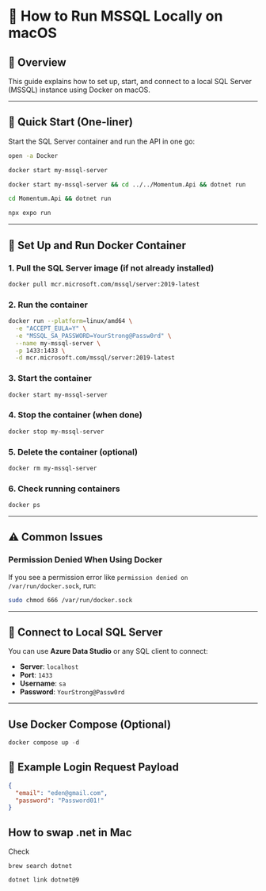 # 🐘 How to Run MSSQL Locally on macOS

## 📌 Overview

This guide explains how to set up, start, and connect to a local SQL Server (MSSQL) instance using Docker on macOS.

---

## 🚀 Quick Start (One-liner)

Start the SQL Server container and run the API in one go:

```bash
open -a Docker

docker start my-mssql-server

docker start my-mssql-server && cd ../../Momentum.Api && dotnet run

cd Momentum.Api && dotnet run

npx expo run 

```

---

## 🐳 Set Up and Run Docker Container

### 1. Pull the SQL Server image (if not already installed)

```bash
docker pull mcr.microsoft.com/mssql/server:2019-latest
```

### 2. Run the container

```bash
docker run --platform=linux/amd64 \
  -e "ACCEPT_EULA=Y" \
  -e "MSSQL_SA_PASSWORD=YourStrong@Passw0rd" \
  --name my-mssql-server \
  -p 1433:1433 \
  -d mcr.microsoft.com/mssql/server:2019-latest
```

### 3. Start the container

```bash
docker start my-mssql-server
```

### 4. Stop the container (when done)

```bash
docker stop my-mssql-server
```

### 5. Delete the container (optional)

```bash
docker rm my-mssql-server
```

### 6. Check running containers

```bash
docker ps
```

---

## ⚠️ Common Issues

### Permission Denied When Using Docker

If you see a permission error like `permission denied on /var/run/docker.sock`, run:

```bash
sudo chmod 666 /var/run/docker.sock
```

---

## 🔌 Connect to Local SQL Server

You can use **Azure Data Studio** or any SQL client to connect:

- **Server**: `localhost`
- **Port**: `1433`
- **Username**: `sa`
- **Password**: `YourStrong@Passw0rd`

---



## Use Docker Compose (Optional)
```asm
docker compose up -d
```

## 🔐 Example Login Request Payload

```json
{
  "email": "eden@gmail.com",
  "password": "Password01!"
}
```

## How to swap .net in Mac

Check

```aiignore
brew search dotnet
```

```aiignore
dotnet link dotnet@9

```

